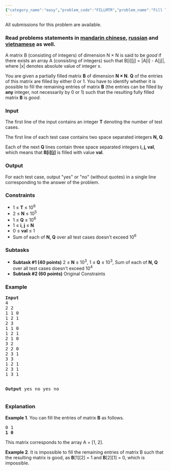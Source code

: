 ```yaml
---
{"category_name":"easy","problem_code":"FILLMTR","problem_name":"Fill The Matrix","languages_supported":{"0":"ADA","1":"ASM","2":"BASH","3":"BF","4":"C","5":"C99 strict","6":"CAML","7":"CLOJ","8":"CLPS","9":"CPP 4.3.2","10":"CPP 6.3","11":"CPP14","12":"CS2","13":"D","14":"ERL","15":"FORT","16":"FS","17":"GO","18":"HASK","19":"ICK","20":"ICON","21":"JAVA","22":"JS","23":"kotlin","24":"LISP clisp","25":"LISP sbcl","26":"LUA","27":"NEM","28":"NICE","29":"NODEJS","30":"PAS fpc","31":"PAS gpc","32":"PERL","33":"PERL6","34":"PHP","35":"PIKE","36":"PRLG","37":"PYPY","38":"PYTH","39":"PYTH 3.5","40":"RUBY","41":"rust","42":"SCALA","43":"SCM chicken","44":"SCM guile","45":"SCM qobi","46":"ST","47":"swift","48":"TCL","49":"TEXT","50":"WSPC"},"max_timelimit":3,"source_sizelimit":50000,"problem_author":"admin2","problem_tester":"jingbo_adm","date_added":"16-08-2017","tags":{"0":"admin2","1":"bipartite","2":"easy","3":"sept17"},"editorial_url":"https://discuss.codechef.com/problems/FILLMTR","time":{"view_start_date":1505122200,"submit_start_date":1505122200,"visible_start_date":1505122200,"end_date":1735669800},"layout":"problem"}
---
```

<span class="solution-visible-txt">All submissions for this problem are available.</span><h3>Read problems statements in <a target="_blank" 
href="http://www.codechef.com/download/translated/SEPT17/mandarin/FILLMTR.pdf">mandarin chinese</a>, <a target="_blank" 
href="http://www.codechef.com/download/translated/SEPT17/russian/FILLMTR.pdf">russian</a> and <a target="_blank" 
href="http://www.codechef.com/download/translated/SEPT17/vietnamese/FILLMTR.pdf">vietnamese</a> as well.</h3>

<p>A matrix B (consisting of integers) of dimension N × N is said to be <i>good</i> if there exists an array A (consisting of integers) such that B[i][j]  = |A[i] - A[j]|, where |x| denotes absolute value of integer x.</p>

<p>You are given a partially filled matrix <b>B</b> of dimension <b>N × N</b>. <b>Q</b> of the entries of this matrix are filled by either 0 or 1. You have to identify whether it is possible to fill the remaining entries of matrix <b>B</b> (the entries can be filled by <b>any</b> integer, not necessarily by 0 or 1) such that the resulting fully filled matrix <b>B</b> is <i>good</i>.</p>

<h3>Input</h3>
<p>The first line of the input contains an integer <b>T</b> denoting the number of test cases. </p>
<p>The first line of each test case contains two space separated integers <b>N, Q</b>.</p>
<p>Each of the next <b>Q</b> lines contain three space separated integers <b>i, j, val</b>, which means that <b>B[i][j]</b> is filled with value <b>val</b>.</p>

<h3>Output</h3>
<p>For each test case, output "yes" or "no" (without quotes) in a single line corresponding to the answer of the problem.</p>

<h3>Constraints</h3>
<ul>
<li>1 ≤ <b>T</b> ≤ 10<sup>6</sup></li>
<li>2 ≤ <b>N</b> ≤ 10<sup>5</sup></li>
<li>1 ≤ <b>Q</b> ≤ 10<sup>6</sup></li>
<li>1 ≤ <b>i, j</b> ≤ <b>N</b></li>
<li>0 ≤ <b>val</b> ≤ 1</li>
<li>Sum of each of <b>N, Q</b> over all test cases doesn't exceed 10<sup>6</sup></li>
</ul>

<h3>Subtasks</h3>
<ul>
<li><b>Subtask #1 (40 points)</b> 2 ≤ <b>N</b> ≤ 10<sup>3</sup>, 1 ≤ <b>Q</b> ≤ 10<sup>3</sup>, Sum of each of <b>N, Q</b> over all test cases doesn't exceed 10<sup>4</sup></li>
<li><b>Subtask #2 (60 points)</b> Original Constraints</li>
</ul>

<h3>Example</h3>
<pre>
<b>Input</b>
4
2 2
1 1 0
1 2 1
2 3
1 1 0
1 2 1
2 1 0
3 2
2 2 0
2 3 1
3 3
1 2 1
2 3 1
1 3 1

<b>Output</b>
yes
no
yes
no
</pre>

<h3>Explanation</h3>
<p><b>Example 1</b>. You can fill the entries of matrix <b>B</b> as follows. 
<pre>
0 1
<b>1 0</b>
</pre>
This matrix corresponds to the array A = [1, 2].
</p>

<p><b>Example 2</b>. It is impossible to fill the remaining entries of matrix B such that the resulting matrix is good, as <b>B</b>[1][2] = 1 and <b>B</b>[2][1] = 0, which is impossible.</p>